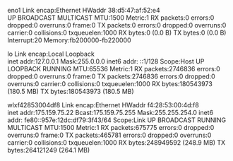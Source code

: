 eno1      Link encap:Ethernet  HWaddr 38:d5:47:af:52:e4  
          UP BROADCAST MULTICAST  MTU:1500  Metric:1
          RX packets:0 errors:0 dropped:0 overruns:0 frame:0
          TX packets:0 errors:0 dropped:0 overruns:0 carrier:0
          collisions:0 txqueuelen:1000 
          RX bytes:0 (0.0 B)  TX bytes:0 (0.0 B)
          Interrupt:20 Memory:fb200000-fb220000 

lo        Link encap:Local Loopback  
          inet addr:127.0.0.1  Mask:255.0.0.0
          inet6 addr: ::1/128 Scope:Host
          UP LOOPBACK RUNNING  MTU:65536  Metric:1
          RX packets:2746836 errors:0 dropped:0 overruns:0 frame:0
          TX packets:2746836 errors:0 dropped:0 overruns:0 carrier:0
          collisions:0 txqueuelen:1000 
          RX bytes:180543973 (180.5 MB)  TX bytes:180543973 (180.5 MB)

wlxf42853004df8 Link encap:Ethernet  HWaddr f4:28:53:00:4d:f8  
          inet addr:175.159.75.22  Bcast:175.159.75.255  Mask:255.255.254.0
          inet6 addr: fe80::957e:12dc:df79:3f43/64 Scope:Link
          UP BROADCAST RUNNING MULTICAST  MTU:1500  Metric:1
          RX packets:675775 errors:0 dropped:0 overruns:0 frame:0
          TX packets:465781 errors:0 dropped:0 overruns:0 carrier:0
          collisions:0 txqueuelen:1000 
          RX bytes:248949592 (248.9 MB)  TX bytes:264121249 (264.1 MB)

